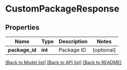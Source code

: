 # CustomPackageResponse

## Properties
Name | Type | Description | Notes
------------ | ------------- | ------------- | -------------
**package_id** | **int** | Package ID | [optional] 

[[Back to Model list]](../README.md#documentation-for-models) [[Back to API list]](../README.md#documentation-for-api-endpoints) [[Back to README]](../README.md)

